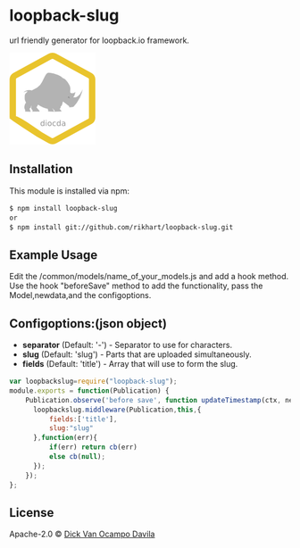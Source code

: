 # loopback-slug

url friendly generator for loopback.io framework.

[![build status](https://raw.githubusercontent.com/Rikhart/loopback-slug/master/dicko.png)](http://travis-ci.org/rikhart/loopback-slug)

## Installation

This module is installed via npm:

``` bash
$ npm install loopback-slug
or
$ npm install git://github.com/rikhart/loopback-slug.git
```

## Example Usage
Edit the /common/models/name_of_your_models.js and add a hook method.
Use the hook "beforeSave" method to add the functionality, pass the Model,newdata,and the configoptions.

## Configoptions:(json object)
* **separator** (Default: '-') - Separator to use for characters.
* **slug** (Default: 'slug') - Parts that are uploaded simultaneously.
* **fields** (Default: 'title') - Array that will use to form the slug.

``` js
var loopbackslug=require("loopback-slug");
module.exports = function(Publication) {
    Publication.observe('before save', function updateTimestamp(ctx, next) {
      loopbackslug.middleware(Publication,this,{
          fields:['title'],
          slug:"slug"
      },function(err){
          if(err) return cb(err)
          else cb(null);
      });    
    });    
};

```

## License

Apache-2.0 © [Dick Van Ocampo Davila]()


[npm-image]: https://badge.fury.io/js/loopback-slug.svg
[npm-url]: https://npmjs.org/package/loopback-slug
[travis-image]: https://travis-ci.org/rikhart/loopback-slug.svg?branch=master
[travis-url]: https://travis-ci.org/rikhart/loopback-slug
[daviddm-image]: https://david-dm.org/rikhart/loopback-slug.svg?theme=shields.io
[daviddm-url]: https://david-dm.org/rikhart/loopback-slug
[coveralls-image]: https://coveralls.io/repos/rikhart/loopback-slug/badge.svg
[coveralls-url]: https://coveralls.io/r/rikhart/loopback-slug
